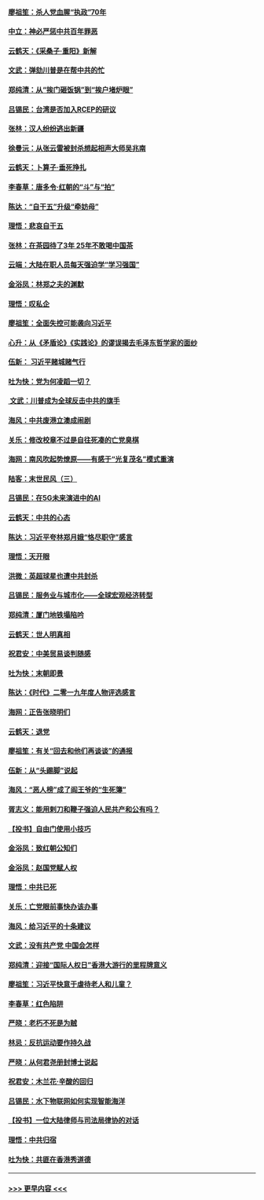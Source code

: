 #### [廖祖笙：杀人党血腥“执政”70年](../pages/nsc993/n11745144.md?t=12270911) 
#### [中立：神必严惩中共百年罪恶](../pages/nsc993/n11744970.md?t=12270911) 
#### [云鹤天：《采桑子‧重阳》新解](../pages/nsc993/n11744948.md?t=12270911) 
#### [文武：弹劾川普是在帮中共的忙](../pages/nsc993/n11744758.md?t=12270911) 
#### [郑纯清：从“挨门砸饭锅”到“挨户堵炉眼”](../pages/nsc993/n11744745.md?t=12270911) 
#### [吕锡民：台湾是否加入RCEP的研议](../pages/nsc993/n11744701.md?t=12270911) 
#### [张林：汉人纷纷逃出新疆](../pages/nsc993/n11743530.md?t=12270911) 
#### [徐曼沅：从张云雷被封杀想起相声大师吴兆南](../pages/nsc993/n11741816.md?t=12270911) 
#### [云鹤天：卜算子‧垂死挣扎](../pages/nsc993/n11739956.md?t=12270911) 
#### [李春草：唐多令‧红朝的“斗”与“拍”](../pages/nsc993/n11739830.md?t=12270911) 
#### [陈达：“自干五”升级“牵妨母”](../pages/nsc993/n11739724.md?t=12270911) 
#### [理悟：悲哀自干五](../pages/nsc993/n11739547.md?t=12270911) 
#### [张林：在茶园待了3年 25年不敢喝中国茶](../pages/nsc993/n11739240.md?t=12270911) 
#### [云端：大陆在职人员每天强迫学“学习强国”](../pages/nsc993/n11738735.md?t=12270911) 
#### [金浴凤：林郑之夫的渊默](../pages/nsc993/n11737735.md?t=12270911) 
#### [理悟：叹私企](../pages/nsc993/n11737715.md?t=12270911) 
#### [廖祖笙：全面失控可能袭向习近平](../pages/nsc993/n11737704.md?t=12270911) 
#### [心升：从《矛盾论》《实践论》的谬误揭去毛泽东哲学家的面纱](../pages/nsc993/n11736962.md?t=12270911) 
#### [伍新： 习近平赌城赌气行](../pages/nsc993/n11736929.md?t=12270911) 
#### [吐为快：党为何凌蹈一切？](../pages/nsc993/n11736915.md?t=12270911) 
#### [ 文武：川普成为全球反击中共的旗手](../pages/nsc993/n11736882.md?t=12270911) 
#### [海风：中共废港立澳成闹剧](../pages/nsc993/n11735857.md?t=12270911) 
#### [关乐：修改校章不过是自往死凑的亡党臭棋](../pages/nsc993/n11735097.md?t=12270911) 
#### [海网：南风吹起势燎原——有感于“光复茂名”模式重演](../pages/nsc993/n11732308.md?t=12270911) 
#### [陆客：末世民风（三）](../pages/nsc993/n11732211.md?t=12270911) 
#### [吕锡民：在5G未来演进中的AI](../pages/nsc993/n11730010.md?t=12270911) 
#### [云鹤天：中共的心态](../pages/nsc993/n11729906.md?t=12270911) 
#### [陈达：习近平夸林郑月娥“恪尽职守”感言](../pages/nsc993/n11729881.md?t=12270911) 
#### [理悟：天开眼](../pages/nsc993/n11729699.md?t=12270911) 
#### [洪微：英超球星也遭中共封杀](../pages/nsc993/n11727243.md?t=12270911) 
#### [吕锡民：服务业与城市化——全球宏观经济转型](../pages/nsc993/n11725845.md?t=12270911) 
#### [郑纯清：厦门地铁塌陷吟](../pages/nsc993/n11725813.md?t=12270911) 
#### [云鹤天：世人明真相](../pages/nsc993/n11725621.md?t=12270911) 
#### [祝君安：中美贸易谈判随感](../pages/nsc993/n11725609.md?t=12270911) 
#### [吐为快：末朝即景](../pages/nsc993/n11723365.md?t=12270911) 
#### [陈达：《时代》二零一九年度人物评选感言](../pages/nsc993/n11723337.md?t=12270911) 
#### [海网：正告张晓明们](../pages/nsc993/n11723228.md?t=12270911) 
#### [云鹤天：退党](../pages/nsc993/n11723056.md?t=12270911) 
#### [廖祖笙：有关“回去和他们再谈谈”的通报](../pages/nsc993/n11722442.md?t=12270911) 
#### [伍新：从“头踢脚”说起](../pages/nsc993/n11722429.md?t=12270911) 
#### [海风：“恶人榜”成了阎王爷的“生死簿”](../pages/nsc993/n11722272.md?t=12270911) 
#### [胥志义：能用剌刀和鞭子强迫人民共产和公有吗？](../pages/nsc993/n11720569.md?t=12270911) 
#### [【投书】自由门使用小技巧](../pages/nsc993/n11720180.md?t=12270911) 
#### [金浴凤：致红朝公知们](../pages/nsc993/n11720563.md?t=12270911) 
#### [金浴凤：赵国党赋人权](../pages/nsc993/n11720533.md?t=12270911) 
#### [理悟：中共已死](../pages/nsc993/n11720233.md?t=12270911) 
#### [关乐：亡党眼前事快办该办事](../pages/nsc993/n11719160.md?t=12270911) 
#### [海风：给习近平的十条建议](../pages/nsc993/n11717616.md?t=12270911) 
#### [文武：没有共产党 中国会怎样](../pages/nsc993/n11717584.md?t=12270911) 
#### [郑纯清：迎接“国际人权日”香港大游行的里程牌意义](../pages/nsc993/n11717417.md?t=12270911) 
#### [廖祖笙：习近平快意于虐待老人和儿童？](../pages/nsc993/n11715313.md?t=12270911) 
#### [李春草：红色陷阱](../pages/nsc993/n11715029.md?t=12270911) 
#### [严晓：老朽不死是为贼](../pages/nsc993/n11712910.md?t=12270911) 
#### [林忌：反抗运动要作持久战](../pages/nsc993/n11712623.md?t=12270911) 
#### [严晓：从何君尧册封博士说起](../pages/nsc993/n11712465.md?t=12270911) 
#### [祝君安：木兰花·辛酸的回归](../pages/nsc993/n11712381.md?t=12270911) 
#### [吕锡民：水下物联网如何实现智能海洋](../pages/nsc993/n11711158.md?t=12270911) 
#### [【投书】一位大陆律师与司法局律协的对话](../pages/nsc993/n11709675.md?t=12270911) 
#### [理悟：中共归宿](../pages/nsc993/n11710059.md?t=12270911) 
#### [吐为快：共匪在香港秀道德](../pages/nsc993/n11709979.md?t=12270911) 

----
#### [ >>> 更早内容 <<< ](../indexes/nsc993-earlier.md)
